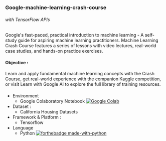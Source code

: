 ### Google-machine-learning-crash-course
###### with TensorFlow APIs
Google's fast-paced, practical introduction to machine learning - A self-study guide for aspiring machine learning practitioners.
Machine Learning Crash Course features a series of lessons with video lectures, real-world case studies, and hands-on practice exercises.

#### Objective :
Learn and apply fundamental machine learning concepts with the Crash Course, get real-world experience with the companion Kaggle competition, or visit Learn with Google AI to explore the full library of training resources.

#### 
- Environment 
  - Google Colaboratory Notebook [![Google Colab](https://colab.research.google.com/assets/colab-badge.svg)](https://colab.research.google.com/drive/1tw6RjeB3lrJiv405yrMdY7tRpWB5u2Gi#scrollTo=4z1KiR6FpgVs)
- Dataset : 
  - California Housing Datasets
- Framework & Platform :
  - Tensorflow
- Language 
  - Python [![forthebadge made-with-python](http://ForTheBadge.com/images/badges/made-with-python.svg)](https://www.python.org/)

  
